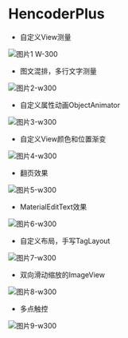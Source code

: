 # HencoderPlus

- 自定义View测量

![图片1 W-300](images/img1.png)

- 图文混排，多行文字测量

![图片2-w300](images/img2.png)

- 自定义属性动画ObjectAnimator

![图片3-w300](images/img3.png)

- 自定义View颜色和位置渐变

![图片4-w300](images/img4.gif)

- 翻页效果

![图片5-w300](images/img5.gif)

- MaterialEditText效果

![图片6-w300](images/img6.gif)

- 自定义布局，手写TagLayout

![图片7-w300](images/img7.png)

- 双向滑动缩放的ImageView

![图片8-w300](images/img8.gif)

- 多点触控

![图片9-w300](images/img9.gif)